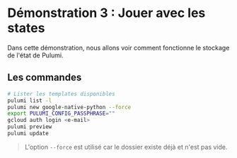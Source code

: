 # Démonstration 3 : Jouer avec les states

Dans cette démonstration, nous allons voir comment fonctionne le stockage de l'état de Pulumi.

## Les commandes

```bash
# Lister les templates disponibles
pulumi list -l
pulumi new google-native-python --force
export PULUMI_CONFIG_PASSPHRASE=""
gcloud auth login <e-mail>
pulumi preview
pulumi update
```

> L'option `--force` est utilisé car le dossier existe déjà et n'est pas vide.

